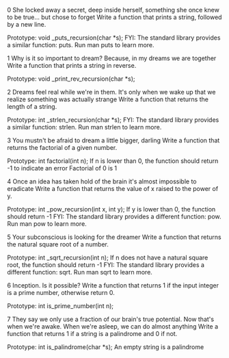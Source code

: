 0    She locked away a secret, deep inside herself, something she once knew to be true... but chose to forget Write a function that prints a string, followed by a new line.

Prototype: void _puts_recursion(char *s); FYI: The standard library provides a similar function: puts. Run man puts to learn more.

1    Why is it so important to dream? Because, in my dreams we are together Write a function that prints a string in reverse.

Prototype: void _print_rev_recursion(char *s);

2    Dreams feel real while we're in them. It's only when we wake up that we realize something was actually strange Write a function that returns the length of a string.

Prototype: int _strlen_recursion(char *s); FYI: The standard library provides a similar function: strlen. Run man strlen to learn more.

3    You mustn't be afraid to dream a little bigger, darling Write a function that returns the factorial of a given number.

Prototype: int factorial(int n); If n is lower than 0, the function should return -1 to indicate an error Factorial of 0 is 1

4    Once an idea has taken hold of the brain it's almost impossible to eradicate Write a function that returns the value of x raised to the power of y.

Prototype: int _pow_recursion(int x, int y); If y is lower than 0, the function should return -1 FYI: The standard library provides a different function: pow. Run man pow to learn more.

5    Your subconscious is looking for the dreamer Write a function that returns the natural square root of a number.

Prototype: int _sqrt_recursion(int n); If n does not have a natural square root, the function should return -1 FYI: The standard library provides a different function: sqrt. Run man sqrt to learn more.

6    Inception. Is it possible? Write a function that returns 1 if the input integer is a prime number, otherwise return 0.

Prototype: int is_prime_number(int n);

7    They say we only use a fraction of our brain's true potential. Now that's when we're awake. When we're asleep, we can do almost anything Write a function that returns 1 if a string is a palindrome and 0 if not.

Prototype: int is_palindrome(char *s); An empty string is a palindrome
